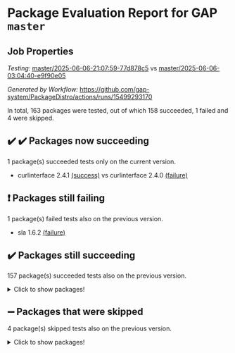 # Package Evaluation Report for GAP `master`

## Job Properties

*Testing:* [master/2025-06-06-21:07:59-77d878c5](https://github.com/gap-system/PackageDistro/blob/data/reports/master/2025-06-06-21:07:59-77d878c5) vs [master/2025-06-06-03:04:40-e9f90e05](https://github.com/gap-system/PackageDistro/blob/data/reports/master/2025-06-06-03:04:40-e9f90e05)

*Generated by Workflow:* https://github.com/gap-system/PackageDistro/actions/runs/15499293170

In total, 163 packages were tested, out of which 158 succeeded, 1 failed and 4 were skipped.

## :heavy_check_mark: :heavy_check_mark: Packages now succeeding

1 package(s) succeeded tests only on the current version.
- curlinterface 2.4.1 [(success)](https://github.com/gap-system/PackageDistro/actions/runs/15499293170/job/43643692853) vs curlinterface 2.4.0 [(failure)](https://github.com/gap-system/PackageDistro/actions/runs/15481482337/job/43588283497)

## :exclamation: Packages still failing

1 package(s) failed tests also on the previous version.
- sla 1.6.2 [(failure)](https://github.com/gap-system/PackageDistro/actions/runs/15499293170/job/43643728137)

## :heavy_check_mark: Packages still succeeding

157 package(s) succeeded tests also on the previous version.
<details><summary>Click to show packages!</summary>

- 4ti2interface 2024.11-01 [(success)](https://github.com/gap-system/PackageDistro/actions/runs/15499293170/job/43643671583)
- ace 5.7.0 [(success)](https://github.com/gap-system/PackageDistro/actions/runs/15499293170/job/43643671910)
- aclib 1.3.2 [(success)](https://github.com/gap-system/PackageDistro/actions/runs/15499293170/job/43643672141)
- agt 0.3.1 [(success)](https://github.com/gap-system/PackageDistro/actions/runs/15499293170/job/43643672450)
- alco 1.1.1 [(success)](https://github.com/gap-system/PackageDistro/actions/runs/15499293170/job/43643672899)
- alnuth 3.2.1 [(success)](https://github.com/gap-system/PackageDistro/actions/runs/15499293170/job/43643673316)
- anupq 3.3.1 [(success)](https://github.com/gap-system/PackageDistro/actions/runs/15499293170/job/43643673773)
- atlasrep 2.1.9 [(success)](https://github.com/gap-system/PackageDistro/actions/runs/15499293170/job/43643679905)
- autodoc 2025.05.09 [(success)](https://github.com/gap-system/PackageDistro/actions/runs/15499293170/job/43643680627)
- automata 1.16 [(success)](https://github.com/gap-system/PackageDistro/actions/runs/15499293170/job/43643681117)
- automgrp 1.3.3 [(success)](https://github.com/gap-system/PackageDistro/actions/runs/15499293170/job/43643684362)
- autpgrp 1.11.1 [(success)](https://github.com/gap-system/PackageDistro/actions/runs/15499293170/job/43643686634)
- cap 2025.04-04 [(success)](https://github.com/gap-system/PackageDistro/actions/runs/15499293170/job/43643686979)
- caratinterface 2.3.7 [(success)](https://github.com/gap-system/PackageDistro/actions/runs/15499293170/job/43643687323)
- cddinterface 2024.09.02 [(success)](https://github.com/gap-system/PackageDistro/actions/runs/15499293170/job/43643687679)
- circle 1.6.6 [(success)](https://github.com/gap-system/PackageDistro/actions/runs/15499293170/job/43643688060)
- classicpres 1.22 [(success)](https://github.com/gap-system/PackageDistro/actions/runs/15499293170/job/43643688391)
- cohomolo 1.6.11 [(success)](https://github.com/gap-system/PackageDistro/actions/runs/15499293170/job/43643688744)
- congruence 1.2.7 [(success)](https://github.com/gap-system/PackageDistro/actions/runs/15499293170/job/43643689088)
- corefreesub 0.6 [(success)](https://github.com/gap-system/PackageDistro/actions/runs/15499293170/job/43643689401)
- corelg 1.57 [(success)](https://github.com/gap-system/PackageDistro/actions/runs/15499293170/job/43643689711)
- crime 1.6 [(success)](https://github.com/gap-system/PackageDistro/actions/runs/15499293170/job/43643690057)
- crisp 1.4.6 [(success)](https://github.com/gap-system/PackageDistro/actions/runs/15499293170/job/43643690530)
- crypting 0.10.5 [(success)](https://github.com/gap-system/PackageDistro/actions/runs/15499293170/job/43643690887)
- cryst 4.1.27 [(success)](https://github.com/gap-system/PackageDistro/actions/runs/15499293170/job/43643691230)
- crystcat 1.1.10 [(success)](https://github.com/gap-system/PackageDistro/actions/runs/15499293170/job/43643691567)
- ctbllib 1.3.11 [(success)](https://github.com/gap-system/PackageDistro/actions/runs/15499293170/job/43643691915)
- cubefree 1.20 [(success)](https://github.com/gap-system/PackageDistro/actions/runs/15499293170/job/43643692412)
- cvec 2.8.3 [(success)](https://github.com/gap-system/PackageDistro/actions/runs/15499293170/job/43643693394)
- datastructures 0.3.1 [(success)](https://github.com/gap-system/PackageDistro/actions/runs/15499293170/job/43643693705)
- deepthought 1.0.8 [(success)](https://github.com/gap-system/PackageDistro/actions/runs/15499293170/job/43643694030)
- design 1.8.2 [(success)](https://github.com/gap-system/PackageDistro/actions/runs/15499293170/job/43643694356)
- difsets 2.3.1 [(success)](https://github.com/gap-system/PackageDistro/actions/runs/15499293170/job/43643694726)
- digraphs 1.10.0 [(success)](https://github.com/gap-system/PackageDistro/actions/runs/15499293170/job/43643695136)
- edim 1.3.8 [(success)](https://github.com/gap-system/PackageDistro/actions/runs/15499293170/job/43643695535)
- example 4.4.0 [(success)](https://github.com/gap-system/PackageDistro/actions/runs/15499293170/job/43643695855)
- examplesforhomalg 2023.10-01 [(success)](https://github.com/gap-system/PackageDistro/actions/runs/15499293170/job/43643696226)
- factint 1.6.3 [(success)](https://github.com/gap-system/PackageDistro/actions/runs/15499293170/job/43643696535)
- ferret 1.0.14 [(success)](https://github.com/gap-system/PackageDistro/actions/runs/15499293170/job/43643696893)
- fga 1.5.0 [(success)](https://github.com/gap-system/PackageDistro/actions/runs/15499293170/job/43643697340)
- fining 1.5.6 [(success)](https://github.com/gap-system/PackageDistro/actions/runs/15499293170/job/43643697690)
- float 1.0.7 [(success)](https://github.com/gap-system/PackageDistro/actions/runs/15499293170/job/43643698064)
- format 1.4.4 [(success)](https://github.com/gap-system/PackageDistro/actions/runs/15499293170/job/43643698352)
- forms 1.2.13 [(success)](https://github.com/gap-system/PackageDistro/actions/runs/15499293170/job/43643698633)
- fplsa 1.2.6 [(success)](https://github.com/gap-system/PackageDistro/actions/runs/15499293170/job/43643698980)
- fr 2.4.13 [(success)](https://github.com/gap-system/PackageDistro/actions/runs/15499293170/job/43643699371)
- francy 2.0.3 [(success)](https://github.com/gap-system/PackageDistro/actions/runs/15499293170/job/43643699722)
- fwtree 1.3 [(success)](https://github.com/gap-system/PackageDistro/actions/runs/15499293170/job/43643700015)
- gapdoc 1.6.7 [(success)](https://github.com/gap-system/PackageDistro/actions/runs/15499293170/job/43643700329)
- gauss 2024.11-01 [(success)](https://github.com/gap-system/PackageDistro/actions/runs/15499293170/job/43643700649)
- gaussforhomalg 2024.08-01 [(success)](https://github.com/gap-system/PackageDistro/actions/runs/15499293170/job/43643700932)
- gbnp 1.1.0 [(success)](https://github.com/gap-system/PackageDistro/actions/runs/15499293170/job/43643701239)
- generalizedmorphismsforcap 2025.02-01 [(success)](https://github.com/gap-system/PackageDistro/actions/runs/15499293170/job/43643701534)
- genss 1.6.9 [(success)](https://github.com/gap-system/PackageDistro/actions/runs/15499293170/job/43643701941)
- gradedmodules 2024.12-01 [(success)](https://github.com/gap-system/PackageDistro/actions/runs/15499293170/job/43643702225)
- gradedringforhomalg 2024.07-01 [(success)](https://github.com/gap-system/PackageDistro/actions/runs/15499293170/job/43643702564)
- grape 4.9.2 [(success)](https://github.com/gap-system/PackageDistro/actions/runs/15499293170/job/43643702921)
- groupoids 1.76 [(success)](https://github.com/gap-system/PackageDistro/actions/runs/15499293170/job/43643703200)
- grpconst 2.6.5 [(success)](https://github.com/gap-system/PackageDistro/actions/runs/15499293170/job/43643703545)
- guarana 0.96.3 [(success)](https://github.com/gap-system/PackageDistro/actions/runs/15499293170/job/43643703903)
- guava 3.20 [(success)](https://github.com/gap-system/PackageDistro/actions/runs/15499293170/job/43643704442)
- hap 1.66 [(success)](https://github.com/gap-system/PackageDistro/actions/runs/15499293170/job/43643704874)
- hapcryst 0.1.15 [(success)](https://github.com/gap-system/PackageDistro/actions/runs/15499293170/job/43643705204)
- hecke 1.5.4 [(success)](https://github.com/gap-system/PackageDistro/actions/runs/15499293170/job/43643705615)
- help 4.0 [(success)](https://github.com/gap-system/PackageDistro/actions/runs/15499293170/job/43643706038)
- homalg 2024.01-01 [(success)](https://github.com/gap-system/PackageDistro/actions/runs/15499293170/job/43643706320)
- homalgtocas 2023.11-01 [(success)](https://github.com/gap-system/PackageDistro/actions/runs/15499293170/job/43643706666)
- ibnp 0.15 [(success)](https://github.com/gap-system/PackageDistro/actions/runs/15499293170/job/43643707077)
- idrel 2.48 [(success)](https://github.com/gap-system/PackageDistro/actions/runs/15499293170/job/43643707421)
- images 1.3.3 [(success)](https://github.com/gap-system/PackageDistro/actions/runs/15499293170/job/43643707849)
- intpic 0.4.0 [(success)](https://github.com/gap-system/PackageDistro/actions/runs/15499293170/job/43643708234)
- io 4.9.1 [(success)](https://github.com/gap-system/PackageDistro/actions/runs/15499293170/job/43643708623)
- io_forhomalg 2023.02-04 [(success)](https://github.com/gap-system/PackageDistro/actions/runs/15499293170/job/43643709122)
- irredsol 1.4.4 [(success)](https://github.com/gap-system/PackageDistro/actions/runs/15499293170/job/43643709521)
- json 2.2.2 [(success)](https://github.com/gap-system/PackageDistro/actions/runs/15499293170/job/43643709845)
- jupyterkernel 1.5.1 [(success)](https://github.com/gap-system/PackageDistro/actions/runs/15499293170/job/43643710167)
- jupyterviz 1.5.6 [(success)](https://github.com/gap-system/PackageDistro/actions/runs/15499293170/job/43643710540)
- kan 1.37 [(success)](https://github.com/gap-system/PackageDistro/actions/runs/15499293170/job/43643710851)
- kbmag 1.5.11 [(success)](https://github.com/gap-system/PackageDistro/actions/runs/15499293170/job/43643711232)
- laguna 3.9.7 [(success)](https://github.com/gap-system/PackageDistro/actions/runs/15499293170/job/43643711534)
- liealgdb 2.2.1 [(success)](https://github.com/gap-system/PackageDistro/actions/runs/15499293170/job/43643711847)
- liepring 2.9.1 [(success)](https://github.com/gap-system/PackageDistro/actions/runs/15499293170/job/43643712212)
- liering 2.4.2 [(success)](https://github.com/gap-system/PackageDistro/actions/runs/15499293170/job/43643712527)
- linearalgebraforcap 2025.05-01 [(success)](https://github.com/gap-system/PackageDistro/actions/runs/15499293170/job/43643712883)
- lins 0.9 [(success)](https://github.com/gap-system/PackageDistro/actions/runs/15499293170/job/43643713190)
- localizeringforhomalg 2023.10-01 [(success)](https://github.com/gap-system/PackageDistro/actions/runs/15499293170/job/43643713555)
- loops 3.4.4 [(success)](https://github.com/gap-system/PackageDistro/actions/runs/15499293170/job/43643713861)
- lpres 1.1.1 [(success)](https://github.com/gap-system/PackageDistro/actions/runs/15499293170/job/43643714211)
- majoranaalgebras 1.5.2 [(success)](https://github.com/gap-system/PackageDistro/actions/runs/15499293170/job/43643714519)
- mapclass 1.4.6 [(success)](https://github.com/gap-system/PackageDistro/actions/runs/15499293170/job/43643714863)
- matgrp 0.71 [(success)](https://github.com/gap-system/PackageDistro/actions/runs/15499293170/job/43643715201)
- matricesforhomalg 2024.11-02 [(success)](https://github.com/gap-system/PackageDistro/actions/runs/15499293170/job/43643715503)
- modisom 3.0.0 [(success)](https://github.com/gap-system/PackageDistro/actions/runs/15499293170/job/43643715792)
- modulepresentationsforcap 2024.09-02 [(success)](https://github.com/gap-system/PackageDistro/actions/runs/15499293170/job/43643716075)
- modules 2024.12-01 [(success)](https://github.com/gap-system/PackageDistro/actions/runs/15499293170/job/43643716349)
- monoidalcategories 2025.03-02 [(success)](https://github.com/gap-system/PackageDistro/actions/runs/15499293170/job/43643716705)
- nconvex 2024.12-01 [(success)](https://github.com/gap-system/PackageDistro/actions/runs/15499293170/job/43643717060)
- nilmat 1.4.2 [(success)](https://github.com/gap-system/PackageDistro/actions/runs/15499293170/job/43643717382)
- nock 1.5 [(success)](https://github.com/gap-system/PackageDistro/actions/runs/15499293170/job/43643717776)
- normalizinterface 1.4.0 [(success)](https://github.com/gap-system/PackageDistro/actions/runs/15499293170/job/43643718109)
- nq 2.5.11 [(success)](https://github.com/gap-system/PackageDistro/actions/runs/15499293170/job/43643718422)
- numericalsgps 1.4.0 [(success)](https://github.com/gap-system/PackageDistro/actions/runs/15499293170/job/43643718724)
- openmath 11.5.3 [(success)](https://github.com/gap-system/PackageDistro/actions/runs/15499293170/job/43643718997)
- orb 5.0.0 [(success)](https://github.com/gap-system/PackageDistro/actions/runs/15499293170/job/43643719302)
- packagemanager 1.6.3 [(success)](https://github.com/gap-system/PackageDistro/actions/runs/15499293170/job/43643719662)
- patternclass 2.4.5 [(success)](https://github.com/gap-system/PackageDistro/actions/runs/15499293170/job/43643720003)
- permut 2.0.5 [(success)](https://github.com/gap-system/PackageDistro/actions/runs/15499293170/job/43643720317)
- polenta 1.3.11 [(success)](https://github.com/gap-system/PackageDistro/actions/runs/15499293170/job/43643720595)
- polymaking 0.8.7 [(success)](https://github.com/gap-system/PackageDistro/actions/runs/15499293170/job/43643720876)
- primgrp 3.4.4 [(success)](https://github.com/gap-system/PackageDistro/actions/runs/15499293170/job/43643721193)
- profiling 2.6.0 [(success)](https://github.com/gap-system/PackageDistro/actions/runs/15499293170/job/43643721614)
- qdistrnd 0.9.5 [(success)](https://github.com/gap-system/PackageDistro/actions/runs/15499293170/job/43643721935)
- qpa 1.35 [(success)](https://github.com/gap-system/PackageDistro/actions/runs/15499293170/job/43643722236)
- quagroup 1.8.4 [(success)](https://github.com/gap-system/PackageDistro/actions/runs/15499293170/job/43643722593)
- radiroot 2.9 [(success)](https://github.com/gap-system/PackageDistro/actions/runs/15499293170/job/43643722891)
- rcwa 4.7.1 [(success)](https://github.com/gap-system/PackageDistro/actions/runs/15499293170/job/43643723233)
- rds 1.8 [(success)](https://github.com/gap-system/PackageDistro/actions/runs/15499293170/job/43643723540)
- recog 1.4.4 [(success)](https://github.com/gap-system/PackageDistro/actions/runs/15499293170/job/43643723836)
- repndecomp 1.3.0 [(success)](https://github.com/gap-system/PackageDistro/actions/runs/15499293170/job/43643724123)
- repsn 3.1.2 [(success)](https://github.com/gap-system/PackageDistro/actions/runs/15499293170/job/43643724475)
- resclasses 4.7.3 [(success)](https://github.com/gap-system/PackageDistro/actions/runs/15499293170/job/43643724832)
- ringsforhomalg 2024.11-02 [(success)](https://github.com/gap-system/PackageDistro/actions/runs/15499293170/job/43643725235)
- sco 2023.08-01 [(success)](https://github.com/gap-system/PackageDistro/actions/runs/15499293170/job/43643725479)
- scscp 2.4.3 [(success)](https://github.com/gap-system/PackageDistro/actions/runs/15499293170/job/43643725842)
- semigroups 5.5.0 [(success)](https://github.com/gap-system/PackageDistro/actions/runs/15499293170/job/43643726162)
- sglppow 2.4 [(success)](https://github.com/gap-system/PackageDistro/actions/runs/15499293170/job/43643726439)
- sgpviz 0.999.6 [(success)](https://github.com/gap-system/PackageDistro/actions/runs/15499293170/job/43643726796)
- simpcomp 2.1.14 [(success)](https://github.com/gap-system/PackageDistro/actions/runs/15499293170/job/43643727155)
- singular 2024.06.03 [(success)](https://github.com/gap-system/PackageDistro/actions/runs/15499293170/job/43643727526)
- sl2reps 1.1 [(success)](https://github.com/gap-system/PackageDistro/actions/runs/15499293170/job/43643727820)
- smallantimagmas 0.4.1 [(success)](https://github.com/gap-system/PackageDistro/actions/runs/15499293170/job/43643729158)
- smallgrp 1.5.4 [(success)](https://github.com/gap-system/PackageDistro/actions/runs/15499293170/job/43643729510)
- smallsemi 0.7.2 [(success)](https://github.com/gap-system/PackageDistro/actions/runs/15499293170/job/43643729830)
- sonata 2.9.6 [(success)](https://github.com/gap-system/PackageDistro/actions/runs/15499293170/job/43643730128)
- sophus 1.27 [(success)](https://github.com/gap-system/PackageDistro/actions/runs/15499293170/job/43643730441)
- sotgrps 1.3 [(success)](https://github.com/gap-system/PackageDistro/actions/runs/15499293170/job/43643730829)
- spinsym 1.5.2 [(success)](https://github.com/gap-system/PackageDistro/actions/runs/15499293170/job/43643731122)
- standardff 1.0 [(success)](https://github.com/gap-system/PackageDistro/actions/runs/15499293170/job/43643731460)
- symbcompcc 1.3.2 [(success)](https://github.com/gap-system/PackageDistro/actions/runs/15499293170/job/43643731976)
- thelma 1.3 [(success)](https://github.com/gap-system/PackageDistro/actions/runs/15499293170/job/43643732410)
- tomlib 1.2.11 [(success)](https://github.com/gap-system/PackageDistro/actions/runs/15499293170/job/43643732753)
- toolsforhomalg 2025.05-01 [(success)](https://github.com/gap-system/PackageDistro/actions/runs/15499293170/job/43643733110)
- toric 1.9.6 [(success)](https://github.com/gap-system/PackageDistro/actions/runs/15499293170/job/43643733438)
- transgrp 3.6.5 [(success)](https://github.com/gap-system/PackageDistro/actions/runs/15499293170/job/43643733777)
- typeset 1.2.2 [(success)](https://github.com/gap-system/PackageDistro/actions/runs/15499293170/job/43643734051)
- ugaly 4.1.3 [(success)](https://github.com/gap-system/PackageDistro/actions/runs/15499293170/job/43643734382)
- unipot 1.6 [(success)](https://github.com/gap-system/PackageDistro/actions/runs/15499293170/job/43643734650)
- unitlib 4.2.0 [(success)](https://github.com/gap-system/PackageDistro/actions/runs/15499293170/job/43643735012)
- utils 0.89 [(success)](https://github.com/gap-system/PackageDistro/actions/runs/15499293170/job/43643735430)
- uuid 0.7 [(success)](https://github.com/gap-system/PackageDistro/actions/runs/15499293170/job/43643735809)
- walrus 0.9991 [(success)](https://github.com/gap-system/PackageDistro/actions/runs/15499293170/job/43643736149)
- wedderga 4.10.5 [(success)](https://github.com/gap-system/PackageDistro/actions/runs/15499293170/job/43643736470)
- wpe 0.8 [(success)](https://github.com/gap-system/PackageDistro/actions/runs/15499293170/job/43643736829)
- xmod 2.93 [(success)](https://github.com/gap-system/PackageDistro/actions/runs/15499293170/job/43643737147)
- xmodalg 1.32 [(success)](https://github.com/gap-system/PackageDistro/actions/runs/15499293170/job/43643737469)
- yangbaxter 0.10.6 [(success)](https://github.com/gap-system/PackageDistro/actions/runs/15499293170/job/43643737782)
- zeromqinterface 0.16 [(success)](https://github.com/gap-system/PackageDistro/actions/runs/15499293170/job/43643738218)
</details>

## :heavy_minus_sign: Packages that were skipped

4 package(s) skipped tests also on the previous version.
<details><summary>Click to show packages!</summary>

- browse 1.8.21 [(skipped)](https://github.com/gap-system/PackageDistro/actions/runs/15499293170/job/43643315710)
- itc 1.5.1 [(skipped)](https://github.com/gap-system/PackageDistro/actions/runs/15499293170/job/43643315710)
- polycyclic 2.16 [(skipped)](https://github.com/gap-system/PackageDistro/actions/runs/15499293170/job/43643315710)
- xgap 4.32 [(skipped)](https://github.com/gap-system/PackageDistro/actions/runs/15499293170/job/43643315710)
</details>

